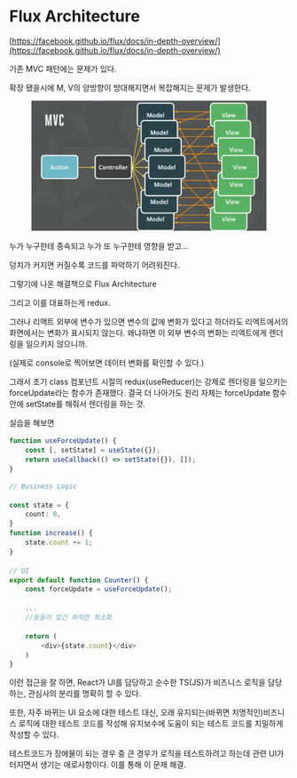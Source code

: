 # Flux Architecture

[https://facebook.github.io/flux/docs/in-depth-overview/](https://facebook.github.io/flux/docs/in-depth-overview/)

기존 MVC 패턴에는 문제가 있다.&#x20;

확장 됐을시에 M, V의 양방향이 방대해지면서 복잡해지는 문제가 발생한다.

<figure><img src="../.gitbook/assets/image (32).png" alt=""><figcaption></figcaption></figure>

누가 누구한테 종속되고 누가 또 누구한테 영향을 받고...&#x20;

덩치가 커지면 커질수록 코드를 파악하기 어려워진다.



그렇기에 나온 해결책으로 Flux Architecture&#x20;

그리고 이를 대표하는게 redux.



그러나 리액트 외부에 변수가 있으면 변수의 값에 변화가 있다고 하더라도 리엑트에서의 화면에서는 변화가 표시되지 않는다. 왜냐하면 이 외부 변수의 변화는 리엑트에게 렌더링을 일으키지 않으니까.

(실제로 console로 찍어보면 데이터 변화를 확인할 수 있다.)



그래서 초기 class 컴포넌트 시절의 redux(useReducer)는 강제로 렌더링을 일으키는 forceUpdate라는 함수가 존재했다. 결국 더 나아가도 원리 자체는 forceUpdate 함수 안에 setState를 해줘서 렌더링을 하는 것.



실습을 해보면

```typescript
function useForceUpdate() {
	const [, setState] = useState({});
	return useCallback(() => setState({}), []);
}
```

```typescript
// Business Logic

const state = {
    count: 0,
}
function increase() {
    state.count += 1;
}

// UI
export default function Counter() {
    const forceUpdate = useForceUpdate();
    
    ...
    //등등이 있긴 하지만 최소화
    
    return (
        <div>{state.count}</div>
    )
}
```



이런 접근을 잘 하면, React가 UI를 담당하고 순수한 TS(JS)가 비즈니스 로직을 담당하는, 관심사의 분리를 명확히 할 수 있다.



또한, 자주 바뀌는 UI 요소에 대한 테스트 대신, 오래 유지되는(바뀌면 치명적인)비즈니스 로직에 대한 테스트 코드를 작성해 유지보수에 도움이 되는 테스트 코드를 치밀하게 작성할 수 있다.



테스트코드가 장애물이 되는 경우 중 큰 경우가 로직을 테스트하려고 하는데 관련 UI가 터지면서 생기는 애로사항이다. 이를 통해 이 문제 해결.















